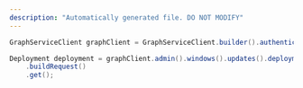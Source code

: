 ```yaml
---
description: "Automatically generated file. DO NOT MODIFY"
---
```

<!-- markdownlint-disable MD041 -->

```java
GraphServiceClient graphClient = GraphServiceClient.builder().authenticationProvider( authProvider ).buildClient();

Deployment deployment = graphClient.admin().windows().updates().deployments("b5171742-1742-b517-4217-17b5421717b5")
    .buildRequest()
    .get();
```
